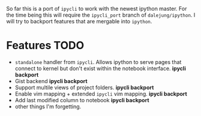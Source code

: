 So far this is a port of `ipycli` to work with the newest ipython master. For the time being this will require the `ipycli_port` branch of `dalejung/ipython`. I will try to backport features that are mergable into `ipython`.

# Features TODO

* `standalone` handler from `ipycli`. Allows ipython to serve pages that connect to kernel but don't exist within the notebook interface. **ipycli backport**
* Gist backend **ipycli backport**
* Support multile views of project folders. **ipycli backport**
* Enable vim mapping + extended `ipycli` vim mapping. **ipycli backport**
* Add last modified column to notebook **ipycli backport**
* other things I'm forgetting.
